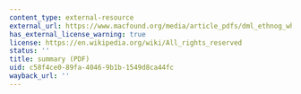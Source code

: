 ```yaml
---
content_type: external-resource
external_url: https://www.macfound.org/media/article_pdfs/dml_ethnog_whitepaper_1.pdf
has_external_license_warning: true
license: https://en.wikipedia.org/wiki/All_rights_reserved
status: ''
title: summary (PDF)
uid: c58f4ce0-89fa-4046-9b1b-1549d8ca44fc
wayback_url: ''
---
```

